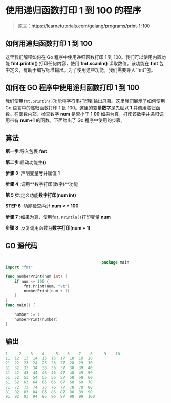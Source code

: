 # 使用递归函数打印 1 到 100 的程序

> 原文：<https://learnetutorials.com/golang/programs/print-1-100>

## 如何用递归函数打印 1 到 100

这里我们解释如何在 Go 程序中使用递归函数打印 1 到 100。我们可以使用内置功能 **fmt.println()** 打印任何内容，使用 **fmt.scanln()** 读取数值。该功能在 **fmt** 包中定义，有助于编写标准输出。为了使用这些功能，我们需要导入“fmt”包。

## 如何在 GO 程序中使用递归函数打印 1 到 100

我们使用`fmt.println()`功能将字符串打印到输出屏幕。这里我们展示了如何使用 Go 语言中的递归函数打印 1 到 100。这里的变量**数字**是先赋以 **1** 并调用递归函数。在函数内部，检查数字 **num** 是否小于 1 **00** 如果为真，打印该数字并递归调用带有 **num+1** 的函数。下面给出了 Go 程序中使用的步骤。

## 算法

**第一步**:导入包裹 **fmt**

**第二步**:启动功能**主()**

**步骤 3** :声明变量**号**并赋值 **1**

**步骤 4** :调用**数字打印(数字)**功能

**第 5 步**:定义功能**数字打印(num int)**

**STEP 6** :功能检查内`if` **num < = 100**

**步骤 7** :如果为真，使用`fmt.Println()`打印变量 **num**

**步骤 8** :反复调用函数为**数字打印(num + 1)**

## GO 源代码

```go

                                          package main
import "fmt"

func numberPrint(num int) {
    if num <= 100 {
        fmt.Print(num, "\t")
        numberPrint(num + 1)
    }
}
func main() {

    number := 1
    numberPrint(number)
}

```

## 输出

```go
1     2    3    4     5    6    7    8     9    10
11  12  13  14  15  16  17  18  19  20
21  22  23  24  25  26  27  28  29  30
31  32  33  34  35  36  37  38  39  40
41  42  43  44  45  46  47  48  49  50
51  52  53  54  55  56  57  58  59  60
61  62  63  64  65  66  67  68  69  70
71  72  73  74  75  76  77  78  79  80
81  82  83  84  85  86  87  88  89  90
91  92  93  94  95  96  97  98  99  100
```